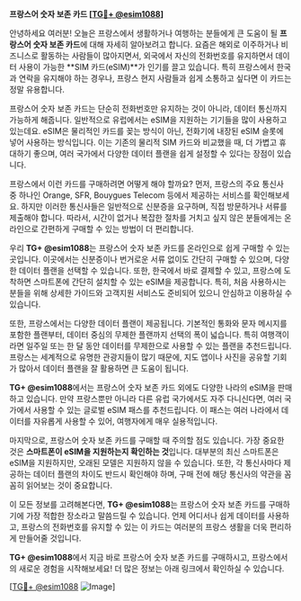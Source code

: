 **프랑스어 숫자 보존 카드 [[TG💪+ @esim1088](https://t.me/s/esim1088)]**

안녕하세요 여러분! 오늘은 프랑스에서 생활하거나 여행하는 분들에게 큰 도움이 될 **프랑스어 숫자 보존 카드**에 대해 자세히 알아보려고 합니다. 요즘은 해외로 이주하거나 비즈니스로 활동하는 사람들이 많아지면서, 외국에서 자신의 전화번호를 유지하면서 데이터 사용이 가능한 **SIM 카드(eSIM)**가 인기를 끌고 있습니다. 특히 프랑스에서 한국과 연락을 유지해야 하는 경우나, 프랑스 현지 사람들과 쉽게 소통하고 싶다면 이 카드는 정말 유용합니다.

프랑스어 숫자 보존 카드는 단순히 전화번호만 유지하는 것이 아니라, 데이터 통신까지 가능하게 해줍니다. 일반적으로 유럽에서는 eSIM을 지원하는 기기들을 많이 사용하고 있는데요. eSIM은 물리적인 카드를 꽂는 방식이 아닌, 전화기에 내장된 eSIM 슬롯에 넣어 사용하는 방식입니다. 이는 기존의 물리적 SIM 카드와 비교했을 때, 더 가볍고 휴대하기 좋으며, 여러 국가에서 다양한 데이터 플랜을 쉽게 설정할 수 있다는 장점이 있습니다.

프랑스에서 이런 카드를 구매하려면 어떻게 해야 할까요? 먼저, 프랑스의 주요 통신사 중 하나인 Orange, SFR, Bouygues Telecom 등에서 제공하는 서비스를 확인해보세요. 하지만 이러한 통신사들은 일반적으로 신분증을 요구하며, 직접 방문하거나 서류를 제출해야 합니다. 따라서, 시간이 없거나 복잡한 절차를 거치고 싶지 않은 분들에게는 온라인으로 간편하게 구매할 수 있는 방법이 더 편리합니다.

우리 **TG+ @esim1088**는 프랑스어 숫자 보존 카드를 온라인으로 쉽게 구매할 수 있는 곳입니다. 이곳에서는 신분증이나 번거로운 서류 없이도 간단히 구매할 수 있으며, 다양한 데이터 플랜을 선택할 수 있습니다. 또한, 한국에서 바로 결제할 수 있고, 프랑스에 도착하면 스마트폰에 간단히 설치할 수 있는 eSIM을 제공합니다. 특히, 처음 사용하시는 분들을 위해 상세한 가이드와 고객지원 서비스도 준비되어 있으니 안심하고 이용하실 수 있습니다.

또한, 프랑스에서는 다양한 데이터 플랜이 제공됩니다. 기본적인 통화와 문자 메시지를 포함한 플랜부터, 데이터 중심의 무제한 플랜까지 선택의 폭이 넓습니다. 특히 여행객이라면 일주일 또는 한 달 동안 데이터를 무제한으로 사용할 수 있는 플랜을 추천드립니다. 프랑스는 세계적으로 유명한 관광지들이 많기 때문에, 지도 앱이나 사진을 공유할 기회가 많아서 데이터 플랜을 잘 활용하면 큰 도움이 됩니다.

**TG+ @esim1088**에서는 프랑스어 숫자 보존 카드 외에도 다양한 나라의 eSIM을 판매하고 있습니다. 만약 프랑스뿐만 아니라 다른 유럽 국가에서도 자주 다니신다면, 여러 국가에서 사용할 수 있는 글로벌 eSIM 패스를 추천드립니다. 이 패스는 여러 나라에서 데이터를 자유롭게 사용할 수 있어, 여행자에게 매우 실용적입니다.

마지막으로, 프랑스어 숫자 보존 카드를 구매할 때 주의할 점도 있습니다. 가장 중요한 것은 **스마트폰이 eSIM을 지원하는지 확인하는 것**입니다. 대부분의 최신 스마트폰은 eSIM을 지원하지만, 오래된 모델은 지원하지 않을 수 있습니다. 또한, 각 통신사마다 제공하는 데이터 플랜의 차이도 반드시 확인해야 하며, 구매 전에 해당 통신사의 약관을 꼼꼼히 읽어보는 것이 중요합니다.

이 모든 정보를 고려해본다면, **TG+ @esim1088**는 프랑스어 숫자 보존 카드를 구매하기에 가장 적합한 장소라고 말씀드릴 수 있습니다. 언제 어디서나 쉽게 데이터를 사용하고, 프랑스의 전화번호를 유지할 수 있는 이 카드는 여러분의 프랑스 생활을 더욱 편리하게 만들어줄 것입니다.

**TG+ @esim1088**에서 지금 바로 프랑스어 숫자 보존 카드를 구매하시고, 프랑스에서의 새로운 경험을 시작해보세요! 더 많은 정보는 아래 링크에서 확인하실 수 있습니다. 

[[TG💪+ @esim1088](https://t.me/s/esim1088) ![Image](https://i.postimg.cc/Y0z9fWf4/image.png)]